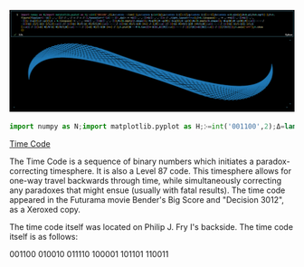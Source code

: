 <p align="center">
  <img src="./12sm.png" alt="Size Limit CLI" width="2400">
</p>

```python
import numpy as N;import matplotlib.pyplot as H;𑀇=int('001100',2);Δ=lambda 𑀇:len(𑀇);𝛬=lambda 𝛌:int(𝛌);p=lambda i:i[::1];q=lambda i:i[::-1];Ω=lambda x:N.sin(x);Θ=N.pi;Π=N.sqrt(𑀇);F=H.figure(figsize=(𑀇-Δ([𑀇,𑀇,𑀇])/𑀇/𑀇,𑀇/𑀇+𑀇/𑀇+𑀇/𑀇),facecolor=f'{𝛬(𑀇-𑀇)}',dpi=𑀇*𑀇*Δ([𑀇,𑀇,𑀇])*Δ([𑀇,𑀇,𑀇])+𑀇/𑀇,tight_layout=True);Z=N.linspace(-𑀇,𑀇*𑀇,𑀇**Δ([𑀇,𑀇])*Δ([𑀇,𑀇,𑀇]));𑀇Z=q(Z);Z𑀇=p(Z);S = N.linspace(𑀇*𑀇,-𑀇,𑀇**Δ([𑀇,𑀇])*Δ([𑀇,𑀇,𑀇]));M=(N.empty(Z.shape));𑀇M=q(M);M𑀇=p(M);𑀇S=q(S);S𑀇=p(S);W=(N.empty(S.shape));𑀇W=q(W);W𑀇=p(W);M[::𝛬((𑀇-𑀇-𑀇/𑀇))]=Ω(𑀇Z)/1-Ω(Z𑀇)/1;Z[::𝛬((𑀇//𑀇))]=Ω(𑀇M)/Π-Ω(𑀇M)/Π/2;M[::𝛬((𑀇-𑀇-𑀇/𑀇))]=Ω(𑀇M)/1-Ω(M𑀇)*+(𑀇/𑀇);M[::𝛬(𑀇//𑀇)]=Ω(𑀇M)*Π/2-Ω(M𑀇)*Π/2;W[::𝛬((𑀇-𑀇-𑀇/𑀇))]=Ω(𑀇S)/1-Ω(S𑀇)/1;S[::𝛬((𑀇/𑀇))]=Ω(𑀇W)/Θ-Ω(𑀇W)/Θ/2;W[::𝛬(𑀇-𑀇-𑀇/𑀇)]=Ω(𑀇W)/1-Ω(W𑀇)*+(𑀇/𑀇);H.plot(W𑀇-𑀇M-N.tan(Z)*-Ω(S),Ω((M)[::𝛬((𑀇-𑀇-𑀇/𑀇))]/(Θ))+Ω((W)[::𝛬((𑀇/𑀇))]/(Π/2)));H.axis('off');H.show()
```

[Time Code](https://futurama.fandom.com/wiki/Time_Code)

The Time Code is a sequence of binary numbers which initiates a paradox-correcting timesphere. It is also a Level 87 code. This timesphere allows for one-way travel backwards through time, while simultaneously correcting any paradoxes that might ensue (usually with fatal results). The time code appeared in the Futurama movie Bender's Big Score and "Decision 3012", as a Xeroxed copy.

The time code itself was located on Philip J. Fry I's backside. The time code itself is as follows:

001100
010010
011110
100001
101101
110011
